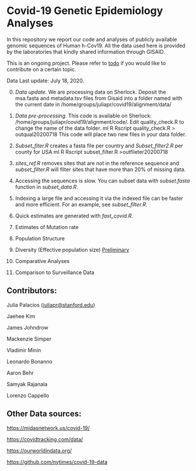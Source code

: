 # Covid-19 Genetic Epidemiology Analyses

In this repository we report our code and analyses of publicly available genomic sequences of Human h-Cov19. All the data used here is provided by the laboratories that kindly shared information through GISAID. 

This is an ongoing project. Please refer to [todo](https://github.com/JuliaPalacios/Covid19_Analyses/tree/master/todo) if you would like to contribute on a certain topic.

Data Last update: July 18, 2020.

0. *Data update*. We are processing data on Sherlock. Deposit the msa.fasta and metadata.tsv files from Gisaid into a folder named with the current date in /home/groups/juliapr/covid19/alignment/data/

1. *Data pre-processing*. This code is available on Sherlock: /home/groups/juliapr/covid19/alignment/code/. Edit quality_check.R to change the name of the data folder.
ml R
Rscript quality_check.R > outqual20200718
This code will place two new files in your data folder.

2. *Subset_fiter.R* creates a fasta file per country and *Subset_filter2.R* per county for USA
ml R
Rscript subset_filter.R >outfileter20200718

2. *sites_ref.R* removes sites that are not in the reference sequence and *subset_filter.R* will filter sites that have more than 20% of missing data.

3. Accessing the sequences is slow. You can subset data with *subset.fasta* function in *subset_data.R*.

4. Indexing a large file and accessing it via the indexed file can be faster and more efficient. For an example, see *subset_filter.R*.

5. Quick estimates are generated with *fast_covid.R*.

6. Estimates of Mutation rate


7. Population Structure





8. Diversity (Effective population size) [Preliminary](https://github.com/JuliaPalacios/Covid19_Analyses/blob/master/phylodynamic/Phylodynamic_Analyses1.pdf)




9. Comparative Analyses



10. Comparison to Surveillance Data


## Contributors:

Julia Palacios (juliapr@stanford.edu)

Jaehee Kim 

James Johndrow

Mackenzie Simper

Vladimir Minin

Leonardo Bonanno

Aaron Behr

Samyak Rajanala

Lorenzo Cappello

## Other Data sources:
https://midasnetwork.us/covid-19/

https://covidtracking.com/data/ 

https://ourworldindata.org/

https://github.com/nytimes/covid-19-data


